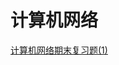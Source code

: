 # 计算机网络



[计算机网络期末复习题(1)](https://github.com/Jaya0455/njxzc-final-exam-review-material/blob/master/docs/%E5%A4%A7%E4%B8%89%E4%B8%8A/%E8%AE%A1%E7%AE%97%E6%9C%BA%E7%BD%91%E7%BB%9C/%E8%AE%A1%E7%AE%97%E6%9C%BA%E7%BD%91%E7%BB%9C%E6%9C%9F%E6%9C%AB%E5%A4%8D%E4%B9%A0%E9%A2%98(1).pdf)
